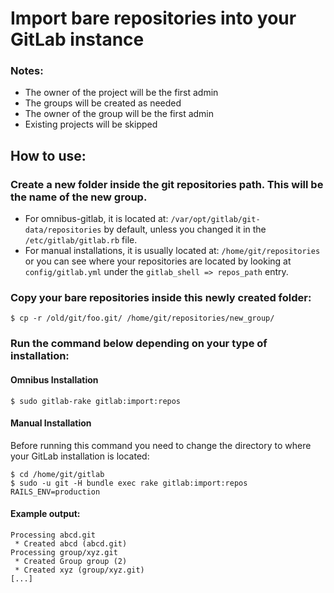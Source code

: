 # Import bare repositories into your GitLab instance

### Notes:

- The owner of the project will be the first admin
- The groups will be created as needed
- The owner of the group will be the first admin
- Existing projects will be skipped

## How to use:

### Create a new folder inside the git repositories path. This will be the name of the new group.

- For omnibus-gitlab, it is located at: `/var/opt/gitlab/git-data/repositories` by default, unless you changed
it in the `/etc/gitlab/gitlab.rb` file.
- For manual installations, it is usually located at: `/home/git/repositories` or you can see where
your repositories are located by looking at `config/gitlab.yml` under the `gitlab_shell => repos_path` entry.


### Copy your bare repositories inside this newly created folder:

```
$ cp -r /old/git/foo.git/ /home/git/repositories/new_group/
```

### Run the command below depending on your type of installation:

#### Omnibus Installation

```
$ sudo gitlab-rake gitlab:import:repos
```

#### Manual Installation

Before running this command you need to change the directory to where your GitLab installation is located:

```
$ cd /home/git/gitlab
$ sudo -u git -H bundle exec rake gitlab:import:repos RAILS_ENV=production
```

#### Example output:

```
Processing abcd.git
 * Created abcd (abcd.git)
Processing group/xyz.git
 * Created Group group (2)
 * Created xyz (group/xyz.git)
[...]
```
